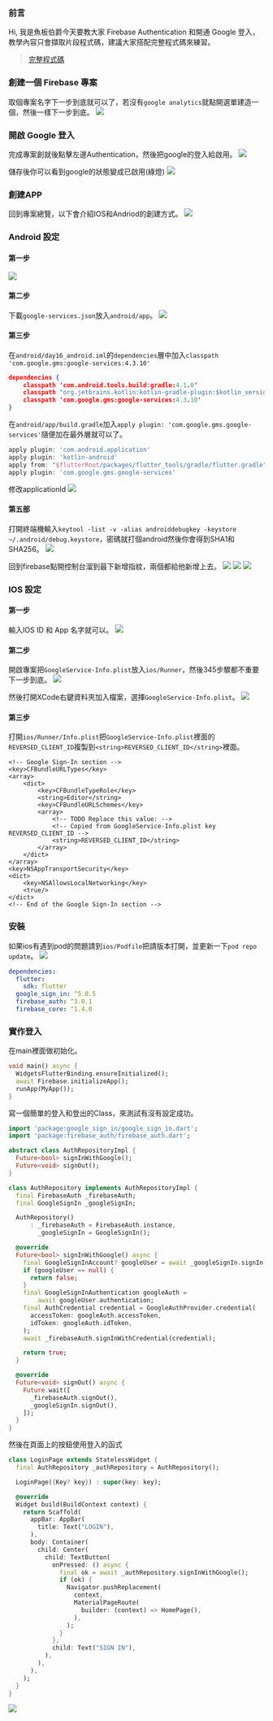 ### 前言
Hi, 我是魚板伯爵今天要教大家 Firebase Authentication 和開通 Google 登入，教學內容只會擷取片段程式碼，建議大家搭配完整程式碼來練習。

> [完整程式碼](https://github.com/Daviswww/triathlon_flutter/tree/master/day16)

### 創建一個 Firebase 專案
取個專案名字下一步到底就可以了，若沒有`google analytics`就點開選單建造一個，然後一樣下一步到底。
![](https://raw.githubusercontent.com/Daviswww/triathlon_flutter/master/day16/image/Q5cC1Vi.png)

### 開啟 Google 登入
完成專案創就後點擊左邊Authentication，然後把google的登入給啟用。
![](https://raw.githubusercontent.com/Daviswww/triathlon_flutter/master/day16/image/myrDyyX.png)

儲存後你可以看到google的狀態變成已啟用(綠燈)
![](https://raw.githubusercontent.com/Daviswww/triathlon_flutter/master/day16/image/l89sA0T.png)


### 創建APP

回到專案總覽，以下會介紹IOS和Andriod的創建方式。
![](https://raw.githubusercontent.com/Daviswww/triathlon_flutter/master/day16/image/RMfZ78n.png)


### Android 設定
#### 第一步
![](https://raw.githubusercontent.com/Daviswww/triathlon_flutter/master/day16/image/VFM9v3l.png)

#### 第二步
下載`google-services.json`放入`android/app`。
![](https://raw.githubusercontent.com/Daviswww/triathlon_flutter/master/day16/image/AUA7ont.png)

#### 第三步
在`android/day16_android.iml`的`dependencies`層中加入`classpath 'com.google.gms:google-services:4.3.10'`
```json
dependencies {
    classpath 'com.android.tools.build:gradle:4.1.0'
    classpath "org.jetbrains.kotlin:kotlin-gradle-plugin:$kotlin_version"
    classpath 'com.google.gms:google-services:4.3.10'
}
```

在`android/app/build.gradle`加入`apply plugin: 'com.google.gms.google-services'`隨便加在最外層就可以了。

```gradle
apply plugin: 'com.android.application'
apply plugin: 'kotlin-android'
apply from: "$flutterRoot/packages/flutter_tools/gradle/flutter.gradle"
apply plugin: 'com.google.gms.google-services'
```
修改applicationId
![](https://raw.githubusercontent.com/Daviswww/triathlon_flutter/master/day16/image/6P2PXBr.png)

#### 第五部
打開終端機輸入`keytool -list -v -alias androiddebugkey -keystore ~/.android/debug.keystore`，密碼就打個android然後你會得到SHA1和SHA256。
![](https://raw.githubusercontent.com/Daviswww/triathlon_flutter/master/day16/image/pwM2XQv.png)

回到firebase點開控制台溜到最下新增指紋，兩個都給他新增上去。
![](https://raw.githubusercontent.com/Daviswww/triathlon_flutter/master/day16/image/IWpcLA4.png)
![](https://raw.githubusercontent.com/Daviswww/triathlon_flutter/master/day16/image/3xlFDEz.png)
![](https://raw.githubusercontent.com/Daviswww/triathlon_flutter/master/day16/image/yfPvMm7.png)



### IOS 設定
#### 第一步
輸入IOS ID 和 App 名字就可以。
![](https://raw.githubusercontent.com/Daviswww/triathlon_flutter/master/day16/image/ESN5tgl.png)

#### 第二步
開啟專案把`GoogleService-Info.plist`放入`ios/Runner`，然後345步驟都不重要下一步到底。
![](https://raw.githubusercontent.com/Daviswww/triathlon_flutter/master/day16/image/ZA13p6o.png)

然後打開XCode右鍵資料夾加入檔案，選擇`GoogleService-Info.plist`。
![](https://raw.githubusercontent.com/Daviswww/triathlon_flutter/master/day16/image/L9waVvZ.png)
#### 第三步
打開`ios/Runner/Info.plist`把`GoogleService-Info.plist`裡面的`REVERSED_CLIENT_ID`複製到`<string>REVERSED_CLIENT_ID</string>`裡面。
```plist
<!-- Google Sign-In section -->
<key>CFBundleURLTypes</key>
<array>
    <dict>
        <key>CFBundleTypeRole</key>
        <string>Editor</string>
        <key>CFBundleURLSchemes</key>
        <array>
            <!-- TODO Replace this value: -->
            <!-- Copied from GoogleService-Info.plist key REVERSED_CLIENT_ID -->
            <string>REVERSED_CLIENT_ID</string>
        </array>
    </dict>
</array>
<key>NSAppTransportSecurity</key>
<dict>
    <key>NSAllowsLocalNetworking</key>
    <true/>
</dict>
<!-- End of the Google Sign-In section -->
```

### 安裝
如果ios有遇到pod的問題請到`ios/Podfile`把請版本打開，並更新一下`pod repo update`。
![](https://raw.githubusercontent.com/Daviswww/triathlon_flutter/master/day16/image/7odXW9M.png)

```yaml
dependencies:
  flutter:
    sdk: flutter
  google_sign_in: ^5.0.5
  firebase_auth: ^3.0.1
  firebase_core: ^1.4.0
```

### 實作登入
在main裡面做初始化。
```dart
void main() async {
  WidgetsFlutterBinding.ensureInitialized();
  await Firebase.initializeApp();
  runApp(MyApp());
}
```

寫一個簡單的登入和登出的Class，來測試有沒有設定成功。

```dart
import 'package:google_sign_in/google_sign_in.dart';
import 'package:firebase_auth/firebase_auth.dart';

abstract class AuthRepositoryImpl {
  Future<bool> signInWithGoogle();
  Future<void> signOut();
}

class AuthRepository implements AuthRepositoryImpl {
  final FirebaseAuth _firebaseAuth;
  final GoogleSignIn _googleSignIn;

  AuthRepository()
      : _firebaseAuth = FirebaseAuth.instance,
        _googleSignIn = GoogleSignIn();

  @override
  Future<bool> signInWithGoogle() async {
    final GoogleSignInAccount? googleUser = await _googleSignIn.signIn();
    if (googleUser == null) {
      return false;
    }
    final GoogleSignInAuthentication googleAuth =
        await googleUser.authentication;
    final AuthCredential credential = GoogleAuthProvider.credential(
      accessToken: googleAuth.accessToken,
      idToken: googleAuth.idToken,
    );
    await _firebaseAuth.signInWithCredential(credential);

    return true;
  }

  @override
  Future<void> signOut() async {
    Future.wait([
      _firebaseAuth.signOut(),
      _googleSignIn.signOut(),
    ]);
  }
}

```

然後在頁面上的按鈕使用登入的函式

```dart
class LoginPage extends StatelessWidget {
  final AuthRepository _authRepository = AuthRepository();

  LoginPage({Key? key}) : super(key: key);

  @override
  Widget build(BuildContext context) {
    return Scaffold(
      appBar: AppBar(
        title: Text("LOGIN"),
      ),
      body: Container(
        child: Center(
          child: TextButton(
            onPressed: () async {
              final ok = await _authRepository.signInWithGoogle();
              if (ok) {
                Navigator.pushReplacement(
                  context,
                  MaterialPageRoute(
                    builder: (context) => HomePage(),
                  ),
                );
              }
            },
            child: Text("SIGN IN"),
          ),
        ),
      ),
    );
  }
}
```
![](https://raw.githubusercontent.com/Daviswww/triathlon_flutter/master/day16/image/5j0iC5W.gif)

